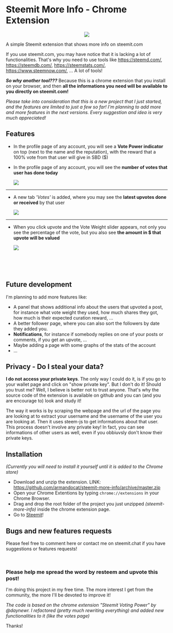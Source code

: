 # Steemit More Info - Chrome Extension

<center>
    
![](https://i.imgsafe.org/2a/2a1e11099e.png)

</center>

A simple Steemit extension that shows more info on steemit.com

If you use steemit.com, you may have notice that it is lacking a lot of functionalities.
That's why you need to use tools like https://steemd.com/, https://steemdb.com/, https://steemstats.com/, https://www.steemnow.com/, ...
A lot of tools!

**_So why another tool???_**
Because this is a chrome extension that you install on your browser, and then **all the informations you need will be available to you directly on steemit.com!**


_Please take into consideration that this is a new project that I just started, and the features are limited to just a few so far! I'm planning to add more and more features in the next versions. Every suggestion and idea is very much appreciated!_


## Features

* In the profile page of any account, you will see a **Vote Power indicator** on top (next to the name and the reputation), with the reward that a 100% vote from that user will give in SBD ($)

* In the profile page of any account, you will see the **number of votes that user has done today**

  ![](https://i.imgsafe.org/29/299a199a65.png)

---

* A new tab _'Votes'_ is added, where you may see the **latest upvotes done or received** by that user

  ![](https://i.imgsafe.org/29/29b0ccb03d.png)

---

* When you click upvote and the Vote Weight slider appears, not only you see the percentage of the vote, but you also see **the amount in $ that upvote will be valued**

  ![](https://i.imgsafe.org/29/29bcda41b5.png)


<br>
<br>
<br>

## Future development

I'm planning to add more features like:
* A panel that shows additional info about the users that upvoted a post, for instance what vote weight they used, how much shares they got, how much is their expected curation reward, ...
* A better follower page, where you can also sort the followers by date they added you.
* **Notifications**, for instance if somebody replies on one of your posts or comments, if you get an upvote, ...
* Maybe adding a page with some graphs of the stats of the account 
* ...

## Privacy - Do I steal your data?

**I do not access your private keys**. The only way I could do it, is if you go to your wallet page and click on "show private key". But I don't do it!
Should you trust me? Well, I believe is better not to trust anyone. That's why the source code of the extension is available on github and you can (and you are encourage to) look and study it!

The way it works is by scraping the webpage and the url of the page you are looking at to extract your username and the username of the user you are looking at. Then it uses steem-js to get informations about that user. 
This process doesn't involve any private key! In fact, you can see informations of other users as well, even if you obbiuvsly don't know their private keys.


## Installation

_(Currently you will need to install it yourself until it is added to the Chrome store)_

- Download and unzip the extension. LINK: https://github.com/armandocat/steemit-more-info/archive/master.zip
- Open your Chrome Extentions by typing `chrome://extensions` in your Chrome Browser.
- Drag and drop the root folder of the project you just unzipped _(steemit-more-info)_ inside the chrome extension page.
- Go to [Steemit](https://www.steemit.com)!


## Bugs and new features requests

Please feel free to comment here or contact me on steemit.chat if you have suggestions or features requests!

<br>

### Please help me spread the word by resteem and upvote this post!
I'm doing this project in my free time. The more interest I get from the community, the more I'll be devoted to improve it!

_The code is based on the chrome extension "Steemit Voting Power" by @daynewr. I refactored (pretty much rewriting everything) and added new functionalities to it (like the votes page)_


Thanks!
